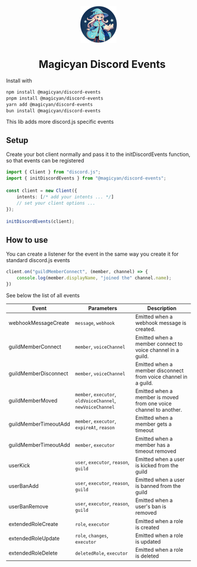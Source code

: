 <div align="center">
  <img src="../../assets/images/icon.png" alt="Icon" width="100" height="100">
  <div style="margin-left: 20px;">

  # Magicyan Discord Events
  
  </div>
</div>

Install with
```bash
npm install @magicyan/discord-events
pnpm install @magicyan/discord-events
yarn add @magicyan/discord-events
bun install @magicyan/discord-events
```

This lib adds more discord.js specific events

## Setup
Create your bot client normally and pass it to the initDiscordEvents function, so that events can be registered

```ts
import { Client } from "discord.js";
import { initDiscordEvents } from "@magicyan/discord-events";

const client = new Client({
    intents: [/* add your intents ... */]
    // set your client options ...
});

initDiscordEvents(client);
```

## How to use
You can create a listener for the event in the same way you create it for standard discord.js events

```ts
client.on("guildMemberConnect", (member, channel) => {
    console.log(member.displayName, "joined the" channel.name);
})
```

See below the list of all events

| Event | Parameters | Description |
| ----- | --------- |------------ |
| webhookMessageCreate | `message`, `webhook` | Emitted when a webhook message is created. | 
| guildMemberConnect | `member`, `voiceChannel` | Emitted when a member connect to voice channel in a guild. |
| guildMemberDisconnect | `member`, `voiceChannel`  | Emitted when a member disconnect from voice channel in a guild. |
| guildMemberMoved | `member`, `executor`, `oldVoiceChannel`, `newVoiceChannel` | Emitted when a member is moved from one voice channel to another. |
| guildMemberTimeoutAdd | `member`, `executor`, `expireAt`, `reason` | Emitted when a member gets a timeout |
| guildMemberTimeoutAdd | `member`, `executor` | Emitted when a member has a timeout removed |
| userKick | `user`, `executor`, `reason`, `guild` | Emitted when a user is kicked from the guild |
| userBanAdd | `user`, `executor`, `reason`, `guild` | Emitted when a user is banned from the guild |
| userBanRemove | `user`, `executor`, `reason`, `guild` | Emitted when a user's ban is removed |
| extendedRoleCreate | `role`, `executor` | Emitted when a role is created |
| extendedRoleUpdate | `role`, `changes`, `executor` | Emitted when a role is updated |
| extendedRoleDelete | `deletedRole`, `executor` | Emitted when a role is deleted |